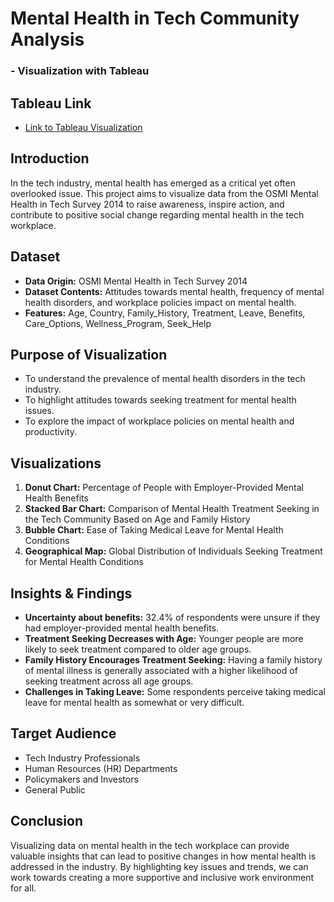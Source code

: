 # Mental Health in Tech Community Analysis

### - Visualization with Tableau



## Tableau Link
- [Link to Tableau Visualization](https://public.tableau.com/views/MentalHealthinTechIndustryAnalysis/PercentageofPeoplewithEmployer-ProvidedMentalHealthBenefits?:language=en-GB&:sid=&:display_count=n&:origin=viz_share_link)

## Introduction
In the tech industry, mental health has emerged as a critical yet often overlooked issue. This project aims to visualize data from the OSMI Mental Health in Tech Survey 2014 to raise awareness, inspire action, and contribute to positive social change regarding mental health in the tech workplace.

## Dataset
- **Data Origin:** OSMI Mental Health in Tech Survey 2014
- **Dataset Contents:** Attitudes towards mental health, frequency of mental health disorders, and workplace policies impact on mental health.
- **Features:** Age, Country, Family_History, Treatment, Leave, Benefits, Care_Options, Wellness_Program, Seek_Help

## Purpose of Visualization
- To understand the prevalence of mental health disorders in the tech industry.
- To highlight attitudes towards seeking treatment for mental health issues.
- To explore the impact of workplace policies on mental health and productivity.

## Visualizations
1. **Donut Chart:** Percentage of People with Employer-Provided Mental Health Benefits
2. **Stacked Bar Chart:** Comparison of Mental Health Treatment Seeking in the Tech Community Based on Age and Family History
3. **Bubble Chart:** Ease of Taking Medical Leave for Mental Health Conditions
4. **Geographical Map:** Global Distribution of Individuals Seeking Treatment for Mental Health Conditions

## Insights & Findings
- **Uncertainty about benefits:** 32.4% of respondents were unsure if they had employer-provided mental health benefits.
- **Treatment Seeking Decreases with Age:** Younger people are more likely to seek treatment compared to older age groups.
- **Family History Encourages Treatment Seeking:** Having a family history of mental illness is generally associated with a higher likelihood of seeking treatment across all age groups.
- **Challenges in Taking Leave:** Some respondents perceive taking medical leave for mental health as somewhat or very difficult.

## Target Audience
- Tech Industry Professionals
- Human Resources (HR) Departments
- Policymakers and Investors
- General Public

## Conclusion
Visualizing data on mental health in the tech workplace can provide valuable insights that can lead to positive changes in how mental health is addressed in the industry. By highlighting key issues and trends, we can work towards creating a more supportive and inclusive work environment for all.

